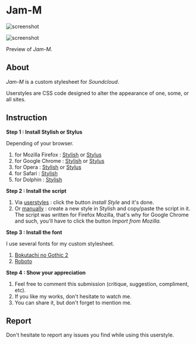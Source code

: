 # Jam-M

![screenshot](https://s1.gifyu.com/images/Screenshot-1325.png)

![screenshot](https://s1.gifyu.com/images/Screenshot-1326.png)

Preview of <i>Jam-M</i>.

About
-------------------------------

<i>Jam-M</i> is a custom stylesheet for <i>Soundcloud</i>.

Userstyles are CSS code designed to alter the appearance of one, some, or all sites.

Instruction
-------------------------------

<strong>Step 1 : Install Stylish or Stylus</strong>

<span>Depending of your browser.</span>
<ol>
<li>for Mozilla Firefox : <a href="https://addons.mozilla.org/en-US/firefox/addon/stylish/">Stylish</a> or <a href="https://addons.mozilla.org/en-US/firefox/addon/styl-us/">Stylus</a></li>
<li>for Google Chrome : <a href="https://chrome.google.com/webstore/detail/stylish-custom-themes-for/fjnbnpbmkenffdnngjfgmeleoegfcffe?hl=en">Stylish</a> or <a href="https://chrome.google.com/webstore/detail/stylus/clngdbkpkpeebahjckkjfobafhncgmne?hl=en">Stylus</a></li>
<li>for Opera : <a href="https://addons.opera.com/en/extensions/details/stylish/">Stylish</a> or <a href="https://addons.opera.com/en-gb/extensions/details/stylus/?display=en">Stylus</a></li>
<li>for Safari : <a href="http://sobolev.us/stylish/">Stylish</a></li>
<li> for Dolphin : <a href="https://play.google.com/store/apps/details?id=ru.pmmlabs.stylish&amp;hl=en">Stylish</a></li>
</ol>

<strong>Step 2 : Install the script </strong>
<ol>
<li> Via <a href="https://userstyles.org/styles/152849/jam-m-soundcloud-css">userstyles</a> : click the button <i>install Style</i> and it's done.</li>
<li> Or <a href="https://pastebin.com/vxU1LnDN">manually</a> : create a new style in Stylish and copy/paste the script in it. The script was written for Firefox Mozilla, that's why for Google Chrome and such, you'll have to click the button <i>Import from Mozilla.</i></li>
</ol>

<strong>Step 3 : Install the font </strong>

I use several fonts for my custom stylesheet.
<ol>
<li> <a href="http://www.freejapanesefont.com/bokutachi-gothic-2-bold/">Bokutachi no Gothic 2 </a></li>
<li> <a href="https://www.fontsquirrel.com/fonts/roboto">Roboto</a></li>
</ol>

<strong>Step 4 : Show your appreciation </strong>
<ol>
<li>Feel free to comment this submission (critique, suggestion, compliment, etc).</li>
<li>If you like my works, don't hesitate to watch me.</li>
<li>You can share it, but don't forget to mention me.</li>
</ol>


Report
-------------------------------

Don't hesitate to report any issues you find while using this userstyle.

